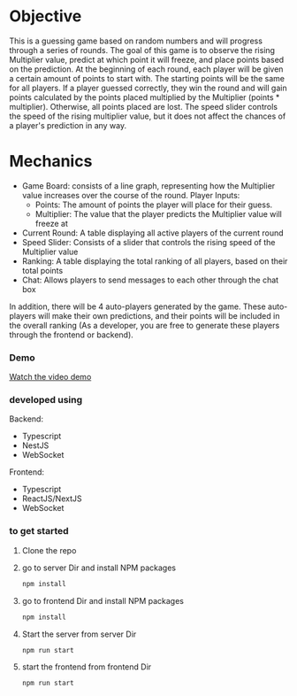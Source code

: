 # Objective

This is a guessing game based on random numbers and will progress through a series of rounds. The goal of this game is to observe the rising Multiplier value, predict at which point it will freeze, and place points based on the prediction.
At the beginning of each round, each player will be given a certain amount of points to start with. The starting points will be the same for all players. If a player guessed correctly, they win the round and will gain points calculated by the points placed multiplied by the Multiplier (points * multiplier). Otherwise, all points placed are lost.
The speed slider controls the speed of the rising multiplier value, but it does not affect the chances of a player's prediction in any way.


# Mechanics
- Game Board: consists of a line graph, representing how the Multiplier value increases over the course of the round.
  Player Inputs:
  - Points: The amount of points the player will place for their guess.
  - Multiplier: The value that the player predicts the Multiplier value will freeze at
- Current Round: A table displaying all active players of the current round
- Speed Slider: Consists of a slider that controls the rising speed of the Multiplier value
- Ranking: A table displaying the total ranking of all players, based on their total points
- Chat: Allows players to send messages to each other through the chat box
  
In addition, there will be 4 auto-players generated by the game. These auto-players will make their own predictions, and their points will be included in the overall ranking (As a developer, you are free to generate these players through the frontend or backend).

### Demo
[Watch the video demo](./guessthename_demo.mov)


### developed using

Backend:
- Typescript
- NestJS
- WebSocket

Frontend:
- Typescript
- ReactJS/NextJS
- WebSocket


### to get started 

1. Clone the repo
2. go to server Dir and install NPM packages 
   ```sh
   npm install
   ```
3. go to frontend Dir and install NPM packages
   ```sh
   npm install
   ```

4. Start the server from server Dir
   ```sh
   npm run start
   ```
5. start the frontend from frontend Dir
    ```sh
   npm run start
   ```
